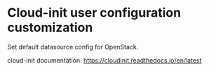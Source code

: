 # Cloud-init user configuration customization

Set default datasource config for OpenStack.

cloud-init documentation: https://cloudinit.readthedocs.io/en/latest
